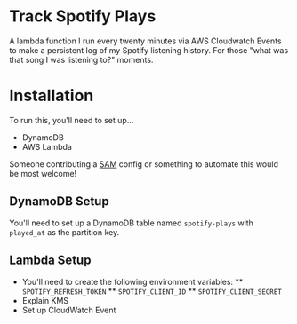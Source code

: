 # Track Spotify Plays

A lambda function I run every twenty minutes via AWS Cloudwatch Events to make a persistent
log of my Spotify listening history.  For those "what was that song I was listening to?"
moments.

# Installation

To run this, you'll need to set up...

  * DynamoDB
  * AWS Lambda

Someone contributing a [SAM](https://aws.amazon.com/about-aws/whats-new/2016/11/introducing-the-aws-serverless-application-model/) config or something to automate this would be most welcome!

## DynamoDB Setup

You'll need to set up a DynamoDB table named `spotify-plays` with `played_at` as the partition key.

## Lambda Setup

  * You'll need to create the following environment variables:
  ** `SPOTIFY_REFRESH_TOKEN`
  ** `SPOTIFY_CLIENT_ID`
  ** `SPOTIFY_CLIENT_SECRET`
  * Explain KMS
  * Set up CloudWatch Event
